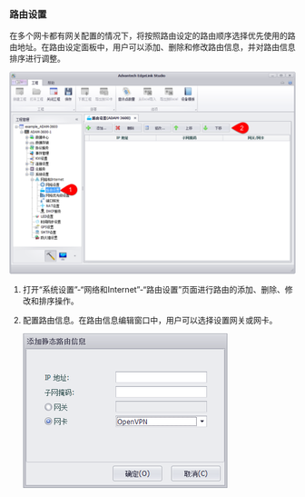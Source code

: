 ### 路由设置

在多个网卡都有网关配置的情况下，将按照路由设定的路由顺序选择优先使用的路由地址。在路由设定面板中，用户可以添加、删除和修改路由信息，并对路由信息排序进行调整。

![](NetworkSetting_route.png)

1. 打开“系统设置”-“网络和Internet”-“路由设置”页面进行路由的添加、删除、修改和排序操作。

2. 配置路由信息。在路由信息编辑窗口中，用户可以选择设置网关或网卡。

    ![](NetworkSetting_route1.png)
